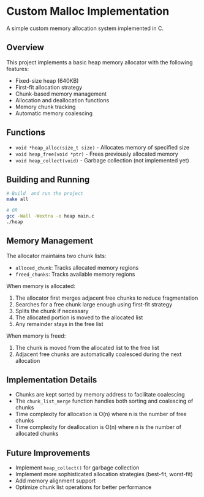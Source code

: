 # Custom Malloc Implementation

A simple custom memory allocation system implemented in C.

## Overview

This project implements a basic heap memory allocator with the following features:

- Fixed-size heap (640KB)
- First-fit allocation strategy
- Chunk-based memory management
- Allocation and deallocation functions
- Memory chunk tracking
- Automatic memory coalescing

## Functions

- `void *heap_alloc(size_t size)` - Allocates memory of specified size
- `void heap_free(void *ptr)` - Frees previously allocated memory
- `void heap_collect(void)` - Garbage collection (not implemented yet)

## Building and Running

```bash
# Build  and run the project
make all

# OR
gcc -Wall -Wextra -o heap main.c
./heap
```

## Memory Management

The allocator maintains two chunk lists:
- `alloced_chunk`: Tracks allocated memory regions
- `freed_chunks`: Tracks available memory regions

When memory is allocated:
1. The allocator first merges adjacent free chunks to reduce fragmentation
2. Searches for a free chunk large enough using first-fit strategy
3. Splits the chunk if necessary
4. The allocated portion is moved to the allocated list
5. Any remainder stays in the free list

When memory is freed:
1. The chunk is moved from the allocated list to the free list
2. Adjacent free chunks are automatically coalesced during the next allocation

## Implementation Details

- Chunks are kept sorted by memory address to facilitate coalescing
- The `chunk_list_merge` function handles both sorting and coalescing of chunks
- Time complexity for allocation is O(n) where n is the number of free chunks
- Time complexity for deallocation is O(n) where n is the number of allocated chunks

## Future Improvements

- Implement `heap_collect()` for garbage collection
- Implement more sophisticated allocation strategies (best-fit, worst-fit)
- Add memory alignment support
- Optimize chunk list operations for better performance
